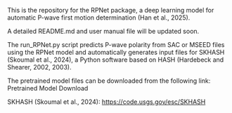 This is the repository for the RPNet package, a deep learning model for automatic P-wave first motion determination (Han et al., 2025).

A detailed README.md and user manual file will be updated soon.

The run_RPNet.py script predicts P-wave polarity from SAC or MSEED files using the RPNet model and automatically generates input files for SKHASH (Skoumal et al., 2024), a Python software based on HASH (Hardebeck and Shearer, 2002, 2003).

The pretrained model files can be downloaded from the following link: Pretrained Model Download

SKHASH (Skoumal et al., 2024): https://code.usgs.gov/esc/SKHASH
